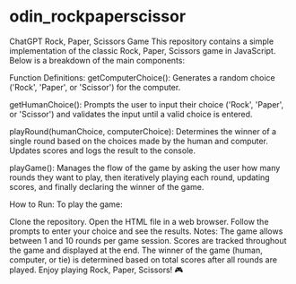 # odin_rockpaperscissor

ChatGPT
Rock, Paper, Scissors Game
This repository contains a simple implementation of the classic Rock, Paper, Scissors game in JavaScript. Below is a breakdown of the main components:

Function Definitions:
getComputerChoice(): Generates a random choice ('Rock', 'Paper', or 'Scissor') for the computer.

getHumanChoice(): Prompts the user to input their choice ('Rock', 'Paper', or 'Scissor') and validates the input until a valid choice is entered.

playRound(humanChoice, computerChoice): Determines the winner of a single round based on the choices made by the human and computer. Updates scores and logs the result to the console.

playGame(): Manages the flow of the game by asking the user how many rounds they want to play, then iteratively playing each round, updating scores, and finally declaring the winner of the game.

How to Run:
To play the game:

Clone the repository.
Open the HTML file in a web browser.
Follow the prompts to enter your choice and see the results.
Notes:
The game allows between 1 and 10 rounds per game session.
Scores are tracked throughout the game and displayed at the end.
The winner of the game (human, computer, or tie) is determined based on total scores after all rounds are played.
Enjoy playing Rock, Paper, Scissors! 🎮
